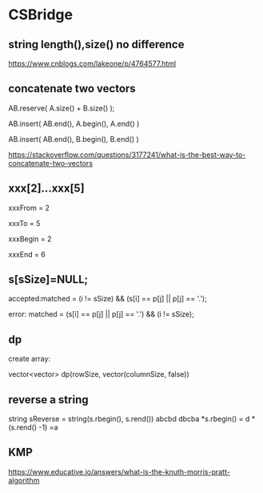 # CSBridge 

## string length(),size() no difference

https://www.cnblogs.com/lakeone/p/4764577.html


## concatenate two vectors

AB.reserve( A.size() + B.size() );

AB.insert( AB.end(), A.begin(), A.end() )

AB.insert( AB.end(), B.begin(), B.end() )

https://stackoverflow.com/questions/3177241/what-is-the-best-way-to-concatenate-two-vectors


## xxx[2]...xxx[5]

xxxFrom = 2 

xxxTo = 5

xxxBegin = 2

xxxEnd = 6


## s[sSize]=NULL;

accepted:matched = (i != sSize) && (s[i] == p[j] || p[j] == '.');  

error:   matched = (s[i] == p[j] || p[j] == '.') && (i != sSize);


## dp

create array:

vector<vector<bool>> dp(rowSize, vector<bool>(columnSize, false))


##  reverse a string

string sReverse = string(s.rbegin(), s.rend())
abcbd   dbcba
*s.rbegin() = d
*(s.rend() -1) =a

## KMP
  
  https://www.educative.io/answers/what-is-the-knuth-morris-pratt-algorithm
